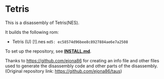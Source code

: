 # Tetris

This is a disassembly of Tetris(NES).

It builds the following rom:

* Tetris (U) [!].nes `md5: ec58574d96bee8c8927884ae6e7a2508`

To set up the repository, see [**INSTALL.md**](INSTALL.md).


Thanks to https://github.com/ejona86 for creating an info file and other files used to generate the disassembly code and other parts of the disassembly. (Original repository link:  https://github.com/ejona86/taus)
